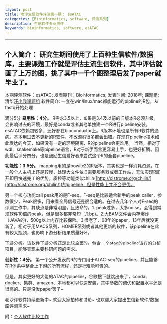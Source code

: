 ```yaml
---
layout: post  
title: 老沙生信软件评测第一期： esATAC
categories: [Bioinformatics, software, 评测系列]  
description: 生信软件专业测评
keywords: bioinformatics, software, esATAC  
---
```


------
个人简介：
研究生期间使用了上百种生信软件/数据库，主要课题工作就是评估主流生信软件，其中评估就画了上万的图，挑了其中一千个图整理后发了paper就毕业了。
------

本期评测软件：esATAC; 发表期刊：Bioinformatics; 发表时间: 2018年;  课题组: 清华[汪小我课题组](http://bioinfo.au.tsinghua.edu.cn/CSSB/web/people/wangxiaowo.html)
软件简介: 一套在win/linux/mac都能运行的pipline的R包，从fastq开始处理

满分5分
**易用性：4分。**
R需求3.5以上，如果是3.4及以前的旧版本R必须升级，会影响过去的环境，最好是conda或者其他单独建一个R进行pipeline安装。esATAC依赖包较多，还好都在bioconductor上。R版本环境也是所有R软件的通病。基本用过去不更新的R软件，不改源码很多都会出错。在现在pipeline技术如此发达的今天，如果没有一定的环境隔离，R的pipeline会更难用。
当然，相对于wdl、snakemake等pipeline语言，R对于新手而言更容易上手，也更好折腾。因此最后评分四分，也是鼓励生信爱好者来尝试这个R的全套pipeline。

**功能性：3.5分。**
mapping用的是bowite2的R版本，其实也是一样消耗资源，在一般个人主机上还是较慢，处理大文件依旧需要服务器或者工作站，无法实现R即开即用快速完工的优势。质控等功能类似chilin([http://cistrome.org/chilin/](http://cistrome.org/chilin/))的pipeline，但是性能上并不会更优。

另一个核心功能call peak用的是F-seq。F-seq是比较适合新手的peak caller，参数很少，Peak很多，用来看全局信号还是很合适的。在过去几年个人对F-seq的评测工作中，其缺点是非常明显，且致命的。1. peak过多，太多noise。会得到常规软件10倍的peak，但是很多都非常短（几bp)。2.大BAM文件会内存爆炸（JAVA的)，500g以上内存比较保险。3.很老了，08年的paper，13年后就没更新了。相对于用MACS系列，HOMER系列或者其他更新的软件，该pipeline在此有较大瓶颈，也影响下游分析结果质量好坏。

下游分析。该软件下游分析还是比较全面的，包含一个atac的pipeline该有的分析项目，能够实现主要科研问题的需求。

**创新性：4分。**
第一个公开发表的R的专门用于ATAC-seq的pipeline，并且能够在R体系中整合上下游的所有流程，还是挺难能可贵的。

但是，其实更好的大佬的ATAC的pipeline，谷歌搜下就跳出来了，conda、docker、集群、amazon、本地都可以快速安装，其中参数的调优和配置水平还是很高的。只是没发paper罢了~

老沙评软件持续更新中~ 欢迎大家拍砖和讨论~ 也欢迎大家提出生信新软件/数据库评测需求~


附：[个人软件比较工作](https://academic.oup.com/nar/advance-article/doi/10.1093/nar/gky753/5077601)

